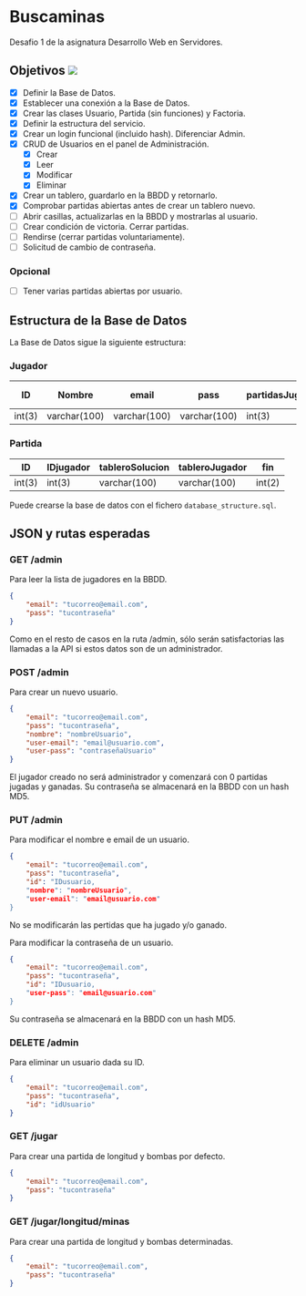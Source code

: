 # Buscaminas

Desafio 1 de la asignatura Desarrollo Web en Servidores.

## Objetivos ![](https://geps.dev/progress/67)

-   [x] Definir la Base de Datos.
-   [x] Establecer una conexión a la Base de Datos.
-   [x] Crear las clases Usuario, Partida (sin funciones) y Factoria.
-   [x] Definir la estructura del servicio.
-   [x] Crear un login funcional (incluido hash). Diferenciar Admin.
-   [x] CRUD de Usuarios en el panel de Administración.
    -   [x] Crear
    -   [x] Leer
    -   [x] Modificar
    -   [x] Eliminar
-   [x] Crear un tablero, guardarlo en la BBDD y retornarlo.
-   [x] Comprobar partidas abiertas antes de crear un tablero nuevo.
-   [ ] Abrir casillas, actualizarlas en la BBDD y mostrarlas al usuario.
-   [ ] Crear condición de victoria. Cerrar partidas.
-   [ ] Rendirse (cerrar partidas voluntariamente).
-   [ ] Solicitud de cambio de contraseña.

### Opcional

-   [ ] Tener varias partidas abiertas por usuario.

## Estructura de la Base de Datos

La Base de Datos sigue la siguiente estructura:

### Jugador

| ID     | Nombre       | email        | pass         | partidasJugadas | partidasGanadas | es-admin |
| ------ | ------------ | ------------ | ------------ | --------------- | --------------- | -------- |
| int(3) | varchar(100) | varchar(100) | varchar(100) | int(3)          | int(3)          | boolean  |

### Partida

| ID     | IDjugador | tableroSolucion | tableroJugador | fin    |
| ------ | --------- | --------------- | -------------- | ------ |
| int(3) | int(3)    | varchar(100)    | varchar(100)   | int(2) |

Puede crearse la base de datos con el fichero `database_structure.sql`.

## JSON y rutas esperadas

### GET /admin

Para leer la lista de jugadores en la BBDD.

```json
{
    "email": "tucorreo@email.com",
    "pass": "tucontraseña"
}
```

Como en el resto de casos en la ruta /admin, sólo serán satisfactorias las llamadas a la API si estos datos son de un administrador.

### POST /admin

Para crear un nuevo usuario.

```json
{
    "email": "tucorreo@email.com",
    "pass": "tucontraseña",
    "nombre": "nombreUsuario",
    "user-email": "email@usuario.com",
    "user-pass": "contraseñaUsuario"
}
```

El jugador creado no será administrador y comenzará con 0 partidas jugadas y ganadas.
Su contraseña se almacenará en la BBDD con un hash MD5.

### PUT /admin

Para modificar el nombre e email de un usuario.

```json
{
    "email": "tucorreo@email.com",
    "pass": "tucontraseña",
    "id": "IDusuario,
    "nombre": "nombreUsuario",
    "user-email": "email@usuario.com"
}
```

No se modificarán las pertidas que ha jugado y/o ganado.

Para modificar la contraseña de un usuario.

```json
{
    "email": "tucorreo@email.com",
    "pass": "tucontraseña",
    "id": "IDusuario,
    "user-pass": "email@usuario.com"
}
```

Su contraseña se almacenará en la BBDD con un hash MD5.

### DELETE /admin

Para eliminar un usuario dada su ID.

```json
{
    "email": "tucorreo@email.com",
    "pass": "tucontraseña",
    "id": "idUsuario"
}
```

### GET /jugar

Para crear una partida de longitud y bombas por defecto.

```json
{
    "email": "tucorreo@email.com",
    "pass": "tucontraseña"
}
```

### GET /jugar/longitud/minas

Para crear una partida de longitud y bombas determinadas.

```json
{
    "email": "tucorreo@email.com",
    "pass": "tucontraseña"
}
```
